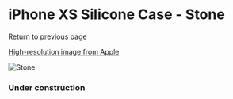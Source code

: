 # iPhone XS Silicone Case - Stone

[Return to previous page](/iphone_x)

[High-resolution image from Apple](https://store.storeimages.cdn-apple.com/8756/as-images.apple.com/is/MRWD2?wid=4500&hei=4500&fmt=png)

<div style="width: 384px"><img src="/everypreview/MRWD2.png" alt="Stone"></div>

### Under construction

